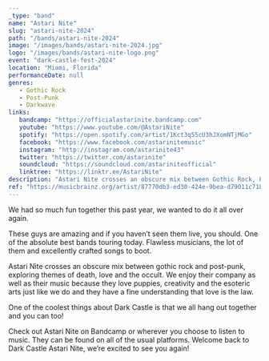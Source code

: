 ```yaml
---
_type: "band"
name: "Astari Nite"
slug: "astari-nite-2024"
path: "/bands/astari-nite-2024"
image: "/images/bands/astari-nite-2024.jpg"
logo: "/images/bands/astari-nite-logo.png"
event: "dark-castle-fest-2024"
location: "Miami, Florida"
performanceDate: null
genres:
   - Gothic Rock
   - Post-Punk
   - Darkwave
links:
   bandcamp: "https://officialastarinite.bandcamp.com"
   youtube: "https://www.youtube.com/@AstariNite"
   spotify: "https://open.spotify.com/artist/1Kct3q55cU3hJXomNTjMGo"
   facebook: "https://www.facebook.com/astarinitemusic"
   instagram: "http://instagram.com/astarinite43"
   twitter: "https://twitter.com/astarinite"
   soundcloud: "https://soundcloud.com/astariniteofficial"
   linktree: "https://linktr.ee/AstariNite"
description: "Astari Nite crosses an obscure mix between Gothic Rock, Post-Punk and Darkwave, exploring themes of death, love, and the occult."
ref: "https://musicbrainz.org/artist/87770db3-ed30-424e-9bea-d79011c7189e"
---
```


We had so much fun together this past year, we wanted to do it all over again.

These guys are amazing and if you haven’t seen them live, you should. One of the absolute best bands touring today.
Flawless musicians, the lot of them and excellently crafted songs to boot.

Astari Nite crosses an obscure mix between gothic rock and post-punk, exploring themes of death, love and the occult.
We enjoy their company as well as their music because they love puppies, creativity and the esoteric arts just like we do and they have a fine understanding that love is the law.

One of the coolest things about Dark Castle is that we all hang out together and you can too!

Check out Astari Nite on Bandcamp or wherever you choose to listen to music.
They can be found on all of the usual platforms.
Welcome back to Dark Castle Astari Nite, we’re excited to see you again!
